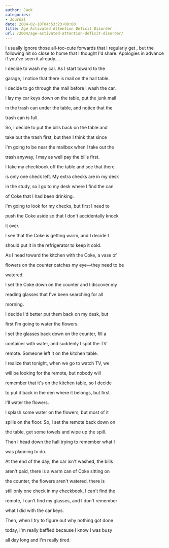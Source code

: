 ```yaml
---
author: Jack
categories:
- Journal
date: 2004-02-10T04:53:23+00:00
title: Age Activated Attention Deficit Disorder
url: /2004/age-activated-attention-deficit-disorder/
---
```


I usually ignore those all-too-cute forwards that I regularly get , but the following hit so close to home that I thought I'd share. Apologies in advance if you've seen it already&#8230;.

I decide to wash my car. As I start toward to the
  

  
garage, I notice that there is mail on the hall table.
  

  
I decide to go through the mail before I wash the car.

I lay my car keys down on the table, put the junk mail
  

  
in the trash can under the table, and notice that the
  

  
trash can is full.

So, I decide to put the bills back on the table and
  

  
take out the trash first, but then I think that since
  

  
I'm going to be near the mailbox when I take out the
  

  
trash anyway, I may as well pay the bills first.

I take my checkbook off the table and see that there
  

  
is only one check left. My extra checks are in my desk
  

  
in the study, so I go to my desk where I find the can
  

  
of Coke that I had been drinking.

I'm going to look for my checks, but first I need to
  

  
push the Coke aside so that I don't accidentally knock
  

  
it over.

I see that the Coke is getting warm, and I decide I
  

  
should put it in the refrigerator to keep it cold.

As I head toward the kitchen with the Coke, a vase of
  

  
flowers on the counter catches my eye&#8212;they need to be
  

  
watered.

I set the Coke down on the counter and I discover my
  

  
reading glasses that I've been searching for all
  

  
morning.

I decide I'd better put them back on my desk, but
  

  
first I'm going to water the flowers.

I set the glasses back down on the counter, fill a
  

  
container with water, and suddenly I spot the TV
  

  
remote. Someone left it on the kitchen table.

I realize that tonight, when we go to watch TV, we
  

  
will be looking for the remote, but nobody will
  

  
remember that it's on the kitchen table, so I decide
  

  
to put it back in the den where it belongs, but first
  

  
I'll water the flowers.

I splash some water on the flowers, but most of it
  

  
spills on the floor. So, I set the remote back down on
  

  
the table, get some towels and wipe up the spill.

Then I head down the hall trying to remember what I
  

  
was planning to do.

At the end of the day; the car isn't washed, the bills
  

  
aren't paid, there is a warm can of Coke sitting on
  

  
the counter, the flowers aren't watered, there is
  

  
still only one check in my checkbook, I can't find the
  

  
remote, I can't find my glasses, and I don't remember
  

  
what I did with the car keys.

Then, when I try to figure out why nothing got done
  

  
today, I'm really baffled because I know I was busy
  

  
all day long and I'm really tired.